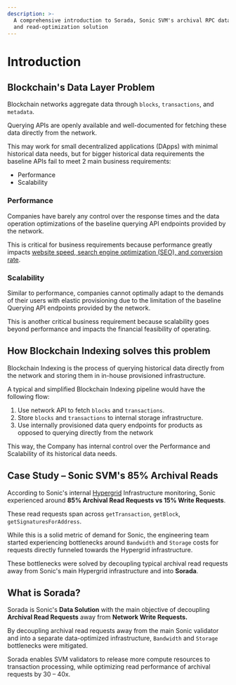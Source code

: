 ```yaml
---
description: >-
  A comprehensive introduction to Sorada, Sonic SVM's archival RPC data indexing
  and read-optimization solution
---
```


# Introduction

## Blockchain's Data Layer Problem

Blockchain networks aggregate data through `blocks`, `transactions`, and `metadata`.

Querying APIs are openly available and well-documented for fetching these data directly from the network.

This may work for small decentralized applications (DApps) with minimal historical data needs, but for bigger historical data requirements the baseline APIs fail to meet 2 main business requirements:

* Performance
* Scalability

### Performance

Companies have barely any control over the response times and the data operation optimizations of the baseline querying API endpoints provided by the network.

This is critical for business requirements because performance greatly impacts [website speed, search engine optimization (SEO), and conversion rate](https://www.cloudflare.com/learning/performance/more/website-performance-conversion-rates/).

### Scalability

Similar to performance, companies cannot optimally adapt to the demands of their users with elastic provisioning due to the limitation of the baseline Querying API endpoints provided by the network.

This is another critical business requirement because scalability goes beyond performance and impacts the financial feasibility of operating.

## How Blockchain Indexing solves this problem

Blockchain Indexing is the process of querying historical data directly from the network and storing them in in-house provisioned infrastructure.

A typical and simplified Blockchain Indexing pipeline would have the following flow:

1. Use network API to fetch `blocks` and `transactions`.
2. Store `blocks` and `transactions` to internal storage infrastructure.
3. Use internally provisioned data query endpoints for products as opposed to querying directly from the network

This way, the Company has internal control over the Performance and Scalability of its historical data needs.

## Case Study – Sonic SVM's 85% Archival Reads

According to Sonic's internal [Hypergrid](https://docs.sonic.game/developers/hypergrid-framework/hypergrid-infrastructure) Infrastructure monitoring, Sonic experienced around **85% Archival Read Requests vs 15% Write Requests**.

These read requests span across `getTransaction`, `getBlock`, `getSignaturesForAddress`.

While this is a solid metric of demand for Sonic, the engineering team started experiencing bottlenecks around `Bandwidth` and `Storage` costs for requests directly funneled towards the Hypergrid infrastructure.

These bottlenecks were solved by decoupling typical archival read requests away from Sonic's main Hypergrid infrastructure and into **Sorada**.

## What is Sorada?

Sorada is Sonic's **Data Solution** with the main objective of decoupling **Archival Read Requests** away from **Network Write Requests.**

By decoupling archival read requests away from the main Sonic validator and into a separate data-optimized infrastructure, `Bandwidth` and `Storage` bottlenecks were mitigated.

Sorada enables SVM validators to release more compute resources to transaction processing, while optimizing read performance of archival requests by 30 – 40x.

